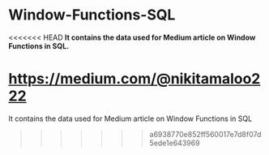 # Window-Functions-SQL
<<<<<<< HEAD
**It contains the data used for Medium article on Window Functions in SQL.**

**https://medium.com/@nikitamaloo222**
=======
 It contains the data used for Medium article on Window Functions in SQL
 

>>>>>>> a6938770e852ff560017e7d8f07d5ede1e643969
